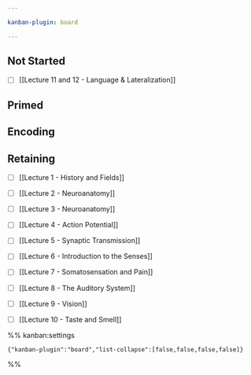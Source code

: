```yaml
---

kanban-plugin: board

---
```


## Not Started

- [ ] [[Lecture 11 and 12 - Language & Lateralization]]


## Primed



## Encoding



## Retaining

- [ ] [[Lecture 1 - History and Fields]]
- [ ] [[Lecture 2 - Neuroanatomy]]
- [ ] [[Lecture 3 - Neuroanatomy]]
- [ ] [[Lecture 4 - Action Potential]]
- [ ] [[Lecture 5 - Synaptic Transmission]]
- [ ] [[Lecture 6 - Introduction to the Senses]]
- [ ] [[Lecture 7 - Somatosensation and Pain]]
- [ ] [[Lecture 8 - The Auditory System]]
- [ ] [[Lecture 9 - Vision]]
- [ ] [[Lecture 10 - Taste and Smell]]




%% kanban:settings
```
{"kanban-plugin":"board","list-collapse":[false,false,false,false]}
```
%%